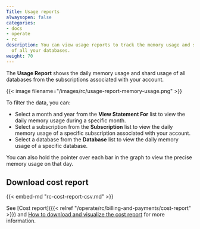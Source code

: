 ```yaml
---
Title: Usage reports
alwaysopen: false
categories:
- docs
- operate
- rc
description: You can view usage reports to track the memory usage and shard usage
  of all your databases.
weight: 70
---
```


The **Usage Report** shows the daily memory usage and shard usage of all databases from the subscriptions associated with your account.

{{< image filename="/images/rc/usage-report-memory-usage.png" >}}

To filter the data, you can:
* Select a month and year from the **View Statement For** list to view the daily memory usage during a specific month.
* Select a subscription from the **Subscription** list to view the daily memory usage of a specific subscription associated with your account.
* Select a database from the **Database** list to view the daily memory usage of a specific database.

You can also hold the pointer over each bar in the graph to view the precise memory usage on that day.

## Download cost report

{{< embed-md "rc-cost-report-csv.md" >}}

See [Cost report]({{< relref "/operate/rc/billing-and-payments/cost-report" >}}) and [How to download and visualize the cost report](https://support.redislabs.com/hc/en-us/articles/30042563097874-How-to-Download-and-Visualize-Redis-Cloud-Cost-Report) for more information.
